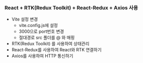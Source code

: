 ### React + RTK(Redux Toolkit) + React-Redux + Axios 사용
* Vite 설정 변경
    - vite.config.js에 설정
    - 3000으로 port번호 변경
    - 절대경로 src 폴더를 @ 와 매핑
* RTK(Redux Toolkit) 를 사용하여 상태관리
* React-Redux를 사용하여 React와 RTK 연결하기
* Axios를 사용하여 HTTP 통신하기   